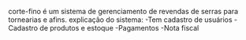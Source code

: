 corte-fino
é um sistema de gerenciamento de revendas de serras para tornearias e afins.
explicação do sistema:
-Tem cadastro de usuários
-Cadastro de produtos e estoque
-Pagamentos
-Nota fiscal